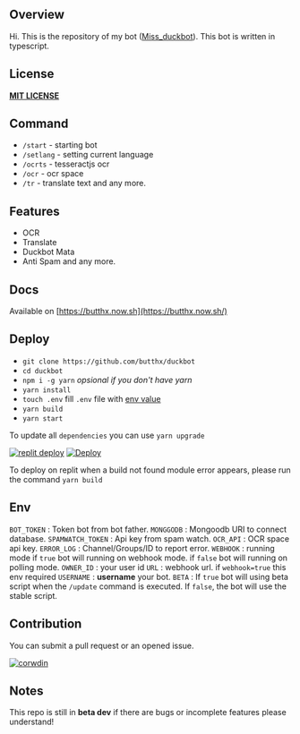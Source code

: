 ## Overview
Hi. This is the repository of my bot ([Miss_duckbot](https://t.me/miss_duckbot)). This bot is written in typescript.
## License
[**MIT LICENSE**](/LICENSE)
## Command
- `/start` - starting bot
- `/setlang` - setting current language
- `/ocrts` - tesseractjs ocr
- `/ocr` - ocr space
- `/tr` - translate text
and any more.
## Features
- OCR
- Translate
- Duckbot Mata
- Anti Spam
and any more.
## Docs
Available on [https://butthx.now.sh](https://butthx.now.sh/)
## Deploy
- `git clone https://github.com/butthx/duckbot`
- `cd duckbot`
- `npm i -g yarn` _opsional if you don't have yarn_
- `yarn install`
- `touch .env`
fill `.env` file with [env value](#env)
- `yarn build`
- `yarn start`

To update all `dependencies` you can use `yarn upgrade`

[![replit deploy](https://replit.com/badge/github/butthx/duckbot)](https://repl.it/github/butthx/duckbot)
[![Deploy](https://www.herokucdn.com/deploy/button.svg)](https://heroku.com/deploy?template=https://github.com/butthx/duckbot)

To deploy on replit when a build not found module error appears, please run the command `yarn build`

## Env
`BOT_TOKEN` : Token bot from bot father.
`MONGGODB` : Mongoodb URI to connect database.
`SPAMWATCH_TOKEN` : Api key from spam watch.
`OCR_API` : OCR space api key.
`ERROR_LOG` : Channel/Groups/ID to report error.
`WEBHOOK` : running mode if `true` bot will running on webhook mode. if `false` bot will running on polling mode.
`OWNER_ID` : your user id
`URL` : webhook url. if `webhook=true` this env required
`USERNAME` : **username** your bot.
`BETA` : If `true` bot will using beta script when the `/update` command is executed. If `false`, the bot will use the stable script.

## Contribution
You can submit a pull request or an opened issue.


[![corwdin](https://img.shields.io/badge/Translate%20This%20Bot-success.svg?style=flat-square&logo=crowdin)](https://crowdin.com/project/missduckbot)

## Notes
This repo is still in **beta dev** if there are bugs or incomplete features please understand!